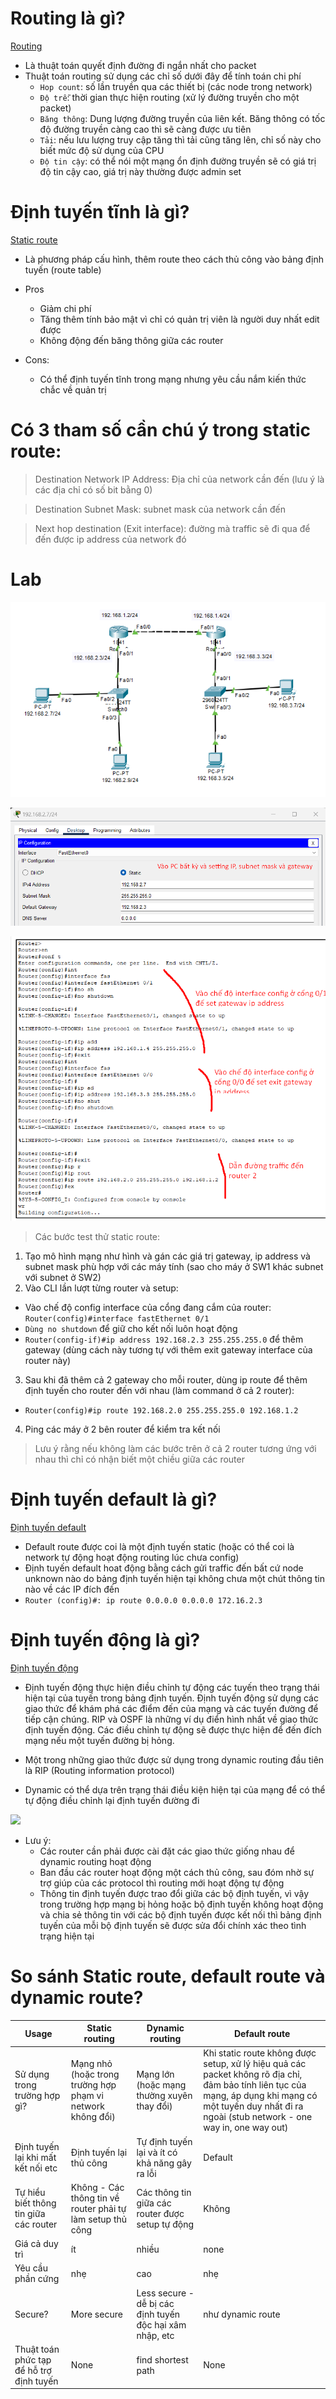 # Routing là gì?

[Routing](https://websitehcm.com/routing-la-gi-cac-loai-routing/)

- Là thuật toán quyết định đường đi ngắn nhất cho packet
- Thuật toán routing sử dụng các chỉ số dưới đây để tính toán chi phí
  - `Hop count`: số lần truyền qua các thiết bị (các node trong network)
  - `Độ trễ`: thời gian thực hiện routing (xử lý đường truyền cho một packet)
  - `Băng thông`: Dung lượng đường truyền của liên kết. Băng thông có tốc độ đường truyền càng cao thì sẽ càng được ưu tiên
  - `Tải`: nếu lưu lượng truy cập tăng thì tải cũng tăng lên, chỉ số này cho biết mức độ sử dụng của CPU
  - `Độ tin cậy`: có thể nói một mạng ổn định đường truyền sẽ có giá trị độ tin cậy cao, giá trị này thường được admin set

# Định tuyến tĩnh là gì?

[Static route](https://ipcisco.com/lesson/static-routes/)

- Là phương pháp cấu hình, thêm route theo cách thủ công vào bảng định tuyến (route table)

- Pros
  - Giảm chi phí
  - Tăng thêm tính bảo mật vì chỉ có quản trị viên là người duy nhất edit được
  - Không động đến băng thông giữa các router
- Cons:
  - Có thể định tuyến tĩnh trong mạng nhưng yêu cầu nắm kiến thức chắc về quản trị

# Có 3 tham số cần chú  ý trong static route:
> Destination Network IP Address: Địa chỉ của network cần đến (lưu ý là các địa chỉ có số bit bằng 0)

> Destination Subnet Mask: subnet mask của network cần đến

> Next hop destination (Exit interface): đường mà traffic sẽ đi qua để đến được ip address của network đó

# Lab

![Alt text](image.png)

![Alt text](image-1.png)

![Alt text](image-2.png)

> Các bước test thử static route:

1. Tạo mô hình mạng như hình và gán các giá trị gateway, ip address và subnet mask phù hợp với các máy tính (sao cho máy ở SW1 khác subnet với subnet ở SW2)
2. Vào CLI lần lượt từng router và setup:
  - Vào chế độ config interface của cổng đang cắm của router: `Router(config)#interface fastEthernet 0/1`
  - `Dùng no shutdown` để giữ cho kết nối luôn hoạt động
  - `Router(config-if)#ip address 192.168.2.3 255.255.255.0` để thêm gateway (dùng cách này tương tự với thêm exit gateway interface của router này)
3. Sau khi đã thêm cả 2 gateway cho mỗi router, dùng ip route để thêm định tuyến cho router đến với nhau (làm command ở cả 2 router):
  - `Router(config)#ip route 192.168.2.0 255.255.255.0 192.168.1.2`
4. Ping các máy ở 2 bên router để kiểm tra kết nối

> Lưu ý rằng nếu không làm các bước trên ở cả 2 router tương ứng với nhau thì chỉ có nhận biết một chiều giữa các router

# Định tuyến default là gì?

[Định tuyến default](https://www.geeksforgeeks.org/default-route-in-cisco-routers/)

- Default route được coi là một định tuyến static (hoặc có thể coi là network tự động hoạt động routing lúc chưa config)
- Định tuyến default hoat động bằng cách gửi traffic đến bất cứ node unknown nào do bảng định tuyến hiện tại không chưa một chút thông tin nào về các IP đích đến
- `Router (config)#: ip route 0.0.0.0 0.0.0.0 172.16.2.3`

# Định tuyến động là gì?

[Định tuyến động](https://www.geeksforgeeks.org/what-is-dynamic-routing-in-computer-network/)

- Định tuyến động thực hiện điều chỉnh tự động các tuyến theo trạng thái hiện tại của tuyến trong bảng định tuyến. Định tuyến động sử dụng các giao thức để khám phá các điểm đến của mạng và các tuyến đường để tiếp cận chúng. RIP và OSPF là những ví dụ điển hình nhất về giao thức định tuyến động. Các điều chỉnh tự động sẽ được thực hiện để đến đích mạng nếu một tuyến đường bị hỏng.

- Một trong những giao thức được sử dụng trong dynamic routing đầu tiên là RIP (Routing information protocol)
- Dynamic có thể dựa trên trạng thái điều kiện hiện tại của mạng để có thể tự động điều chỉnh lại định tuyến đường đi

![](https://media.geeksforgeeks.org/wp-content/uploads/20211207133356/DynamicRouting.png)

- Lưu ý:
  - Các router cần phải được cài đặt các giao thức giống nhau để dynamic routing hoạt động
  - Ban đầu các router hoạt động một cách thủ công, sau đóm nhờ sự trợ giúp của các protocol thì routing mới hoạt động tự động
  - Thông tin định tuyến được trao đổi giữa các bộ định tuyến, vì vậy trong trường hợp mạng bị hỏng hoặc bộ định tuyến không hoạt động và chia sẻ thông tin với các bộ định tuyến được kết nối thì bảng định tuyến của mỗi bộ định tuyến sẽ được sửa đổi chính xác theo tình trạng hiện tại

# So sánh Static route, default route và dynamic route?

| Usage | Static routing | Dynamic routing | Default route |
| -------- | -------- | -------- | -------- |
| Sử dụng trong trường hợp gì? | Mạng nhỏ (hoặc trong trường hợp phạm vi network không đổi) | Mạng lớn (hoặc mạng thường xuyên thay đổi) | Khi static route không được setup, xử lý hiệu quả các packet không rõ địa chỉ, đảm bảo tính liên tục của mạng, áp dụng khi mạng có một tuyến duy nhất đi ra ngoài (stub network - one way in, one way out)
| Định tuyến lại khi mất kết nối etc | Định tuyến lại thủ công | Tự định tuyến lại và ít có khả năng gây ra lỗi | Default
| Tự hiểu biết thông tin giữa các router | Không - Các thông tin về router phải tự làm setup thủ công | Các thông tin giữa các router được setup tự động | Không
| Giá cả duy trì | ít | nhiều | none
| Yêu cầu phần cứng | nhẹ | cao | nhẹ
| Secure? | More secure | Less secure - dễ bị các định tuyến độc hại xâm nhập, etc | như dynamic route
| Thuật toán phức tạp để hỗ trợ định tuyến | None | find shortest path | None

<!-- # Có thể kết hợp static routing và dynamic routing không? -->